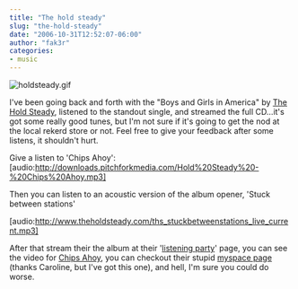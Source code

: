 ```yaml
---
title: "The hold steady"
slug: "the-hold-steady"
date: "2006-10-31T12:52:07-06:00"
author: "fak3r"
categories:
- music
---
```


![holdsteady.gif](http://fak3r.com/wp-content/uploads/2006/10/holdsteady.gif)

I've been going back and forth with the "Boys and Girls in America" by [The Hold Steady](http://www.theholdsteady.com/), listened to the standout single, and streamed the full CD...it's got some really good tunes, but I'm not sure if it's going to get the nod at the local rekerd store or not.  Feel free to give your feedback after some listens, it shouldn't hurt.

Give a listen to 'Chips Ahoy':
[audio:http://downloads.pitchforkmedia.com/Hold%20Steady%20-%20Chips%20Ahoy.mp3]

Then you can listen to an acoustic version of the album opener, 'Stuck between stations'

[audio:http://www.theholdsteady.com/ths_stuckbetweenstations_live_current.mp3]

After that stream their the album at their '[listening party](http://www.vagrant.com/holdsteady_listeningparty/)' page, you can see the video for [Chips Ahoy](http://www.spinner.com/2006/10/17/video-premiere-the-hold-steady-chips-ahoy?ncid=AOLMUS00050000000039), you can checkout their stupid [myspace page](http://www.myspace.com/theholdsteady) (thanks Caroline, but I've got this one), and hell, I'm sure you could do worse.
